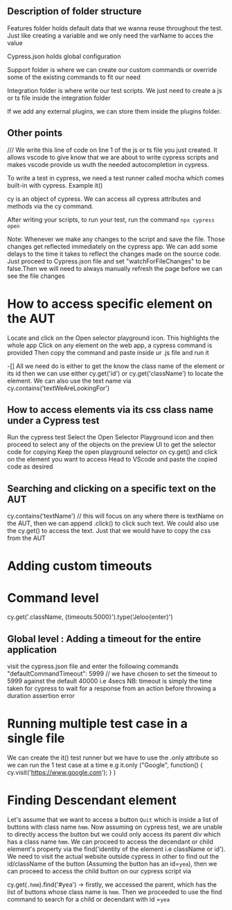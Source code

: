 ## Description of folder structure
Features folder holds default data that we wanna reuse throughout the test. Just like creating a variable and we only need the varName to acces the value

Cypress.json holds global configuration

Support folder is where we can create our custom commands or override some of the existing commands to fit our need

Integration folder is where write our test scripts. We just need to create a js or ts file inside the integration folder

If we add any external plugins, we can store them inside the plugins folder.

## Other points
 ///<refrence types="cypress" />  We write this line of code on line 1 of the js or ts file you just created. It allows vscode to give know that we are about to write cypress scripts and makes vscode provide us wuth the needed autocompletion in cypress.

To write a test in cypress, we need a test runner called mocha which comes built-in with cypress. Example it()

cy is an object of cypress. We can access all cypress attributes and methods via the cy command.

After writing your scripts, to run your test, run the command `npx cypress open`

Note: Whenever we make any changes to the script and save the file. Those changes get reflected immediately on the cypress app. We can add some delays to the time it takes to reflect the changes made on the source code. Just proceed to Cypress.json file and set "watchForFileChanges" to be false.Then we will need to always manually refresh the page before we can see the file changes

# How to access specific element on the AUT
Locate and click on the Open selector playground icon. This highlights the whole app
Click on any element on the web app, a cypress command is provided
Then copy the command and paste inside ur .js file and run it

-[] All we need do is either to get the know the class name of the element or its id then we can use either cy.get('id') or cy.get('className') to locate the element. We can also use the text name via cy.contains('textWeAreLookingFor')

## How to access elements via its css class name under a Cypress test
Run the cypress test
Select the Open Selector Playground icon and then proceed to select any of the objects on the preview UI to get the selector code for copying
Keep the open playground selector on cy.get() and click on the element you want to access
Head to VScode and paste the copied code as desired

## Searching and clicking on a specific text on the AUT
cy.contains('textName') // this will focus on any where there is textName on the AUT, then we can append .click() to click such text.
We could also use the cy.get() to access the text. Just that we would have to copy the css from the AUT

# Adding custom timeouts
# Command level
cy.get('.className, {timeouts:5000}').type('Jeloo{enter}')
## Global level : Adding a timeout for the entire application
visit the cypress.json file and enter the following commands
"defaultCommandTimeout": 5999 // we have chosen to set the timeout to 5999 against the default 40000 i.e 4secs 
NB: timeout is simply the time taken for cypress to wait for a response from an action before throwing a duration assertion error

# Running multiple test case in a single file
We can create the it() test runner but we have to use the .only attribute so we can run the 1 test case at a time
e.g it.only ("Google", function()
 {
    cy.visit('https://www.google.com');
 }
 )

# Finding Descendant element
Let's assume that we want to access a button `Quit` which is inside a list of buttons with class name `hmm`. Now assuming on cypress test, we are unable to directly access the button but we could only access its parent div which has a class name `hmm`. We can proceed to access the decendant or child element's property via the find('identity of the element i.e className or id'). We need to visit the actual website outside cypress in other to find out the id/className of the button (Assuming the button has an id=`yea`), then  we can proceed to access the child button on our cypress script via

cy.get(`.hmm`).find('#yea')  -> firstly, we accessed the parent, which has the list of buttons whose class name is `hmm`. Then we proceeded to use the find command to search for a child or decendant with id =`yea`